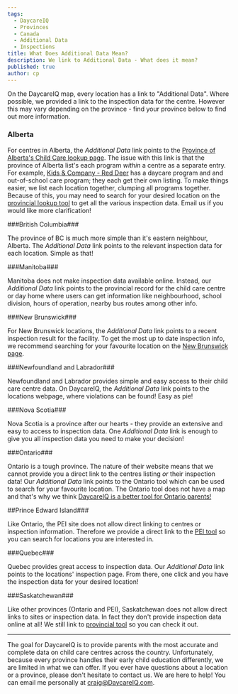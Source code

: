 ```yaml
---
tags:
  - DaycareIQ
  - Provinces
  - Canada
  - Additional Data
  - Inspections
title: What Does Additional Data Mean?
description: We link to Additional Data - What does it mean?
published: true
author: cp
---
```

On the DaycareIQ map, every location has a link to "Additional Data".  Where possible, we provided a link to the inspection data for the centre.  However this may vary depending on the province - find your province below to find out more information. 

### Alberta ###

For centres in Alberta, the _Additional Data_ link points to the [Province of Alberta's Child Care lookup page](http://www.humanservices.alberta.ca/oldfusion/ChildCareLookup.cfm).  The issue with this link is that the province of Alberta list's each program _within_ a centre as a separate entry.  For example, [Kids & Company - Red Deer](http://www.humanservices.alberta.ca/oldfusion/ChildCareLookup.cfm?s=search&sfid=&sinspd=&sinspc=&show=&sstype=pname&pname=kids+%26+company&pcity=RED+DEER++++++++++++&Lookup=Search&pcode=) has a daycare program and and out-of-school care program; they each get their own listing.  To make things easier, we list each location together, clumping all programs together.  Because of this, you may need to search for your desired location on the [provincial lookup tool](http://www.humanservices.alberta.ca/oldfusion/ChildCareLookup.cfm) to get all the various inspection data.  Email us if you would like more clarification!

###British Columbia###

The province of BC is much more simple than it's eastern neighbour, Alberta.  The _Additional Data_ link points to the relevant inspection data for each location.  Simple as that!

###Manitoba###

Manitoba does not make inspection data available online.  Instead, our _Additional Data_ link points to the provincial record for the child care centre or day home where users can get information like neighbourhood, school division, hours of operation, nearby bus routes among other info.

###New Brunswick###

For New Brunswick locations, the _Additional Data_ link points to a recent inspection result for the facility.  To get the most up to date inspection info, we recommend searching for your favourite location on the [New Brunswick page](http://www1.gnb.ca/0000/Daycarecq/index-e.asp).

###Newfoundland and Labrador###

Newfoundland and Labrador provides simple and easy access to their child care centre data.  On DaycareIQ, the _Additional Data_ link points to the locations webpage, where violations can be found!  Easy as pie!

###Nova Scotia###

Nova Scotia is a province after our hearts - they provide an extensive and easy to access to inspection data.  One _Additional Data_ link is enough to give you all inspection data you need to make your decision!

###Ontario###

Ontario is a tough province.  The nature of their website means that we cannot provide you a direct link to the centres listing _or_ their inspection data!  Our _Additional Data_ link points to the Ontario tool which can be used to search for your favourite location.  The Ontario tool does not have a map and that's why we think [DaycareIQ is a better tool for Ontario parents!](https://blog.daycareiq.com/2016-DaycareIQ-and-Ontario)

##Prince Edward Island###

Like Ontario, the PEI site does not allow direct linking to centres or inspection information.  Therefore we provide a direct link to the [PEI tool](https://earlychildhooddevelopment.ca/ecregistry/search.php#a) so you can search for locations you are interested in.

###Quebec###

Quebec provides great access to inspection data.  Our _Additional Data_ link points to the locations' inspection page.  From there, one click and you have the inspection data for your desired location!

###Saskatchewan###

Like other provinces (Ontario and PEI), Saskatchewan does not allow direct links to sites or inspection data.  In fact they don't provide inspection data online at all!  We still link to [provincial tool](https://www.saskatchewan.ca/residents/family-and-social-support/child-care/find-a-child-care-provider-in-my-community) so you can check it out.

----

The goal for DaycareIQ is to provide parents with the most accurate and complete data on child care centres across the country.  Unfortunately, because every province handles their early child education differently, we are limited in what we can offer.  If you ever have questions about a location or a province, please don't hesitate to contact us.  We are here to help! You can email me personally at craig@DaycareIQ.com.
